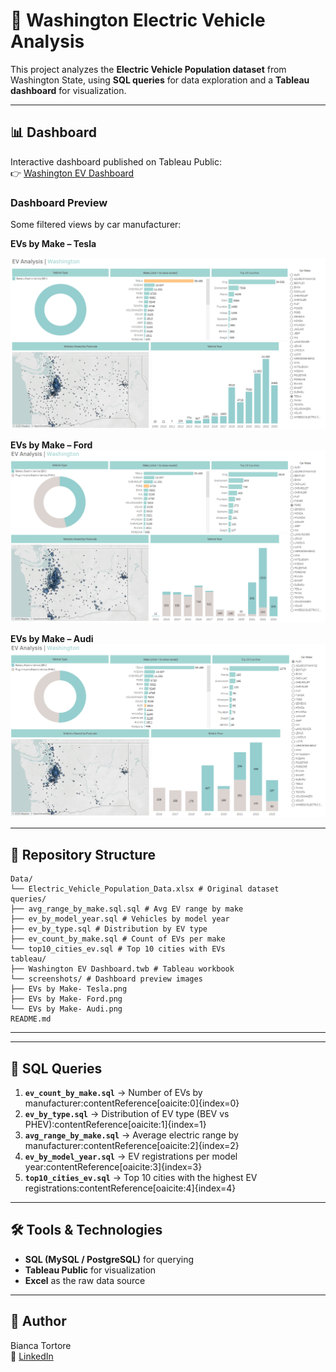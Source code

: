 # 🚗 Washington Electric Vehicle Analysis

This project analyzes the **Electric Vehicle Population dataset** from Washington State, 
using **SQL queries** for data exploration and a **Tableau dashboard** for visualization.

---

## 📊 Dashboard

Interactive dashboard published on Tableau Public:  
👉 [Washington EV Dashboard](https://public.tableau.com/app/profile/bianca.florencia.tortore/viz/WashingtonEVDashboard_17561529302090/Dashboard1?publish=yes)

### Dashboard Preview
Some filtered views by car manufacturer:

**EVs by Make – Tesla**  

![EVs by Make - Tesla](tableau/screenshots%20/EVs_by_Make-%20Tesla.png)

**EVs by Make – Ford**  
![EVs by Make - Ford](tableau/screenshots%20/EVs_by_Make-%20Ford.png)

**EVs by Make – Audi**  
![EVs by Make - Audi](tableau/screenshots%20/EVs_by_Make-%20Audi.png)

---

## 📂 Repository Structure
```
Data/
└── Electric_Vehicle_Population_Data.xlsx # Original dataset
queries/
├── avg_range_by_make.sql.sql # Avg EV range by make
├── ev_by_model_year.sql # Vehicles by model year
├── ev_by_type.sql # Distribution by EV type
├── ev_count_by_make.sql # Count of EVs per make
└── top10_cities_ev.sql # Top 10 cities with EVs
tableau/
├── Washington EV Dashboard.twb # Tableau workbook
└── screenshots/ # Dashboard preview images
├── EVs by Make- Tesla.png
├── EVs by Make- Ford.png
└── EVs by Make- Audi.png
README.md
```

---


---

## 🔎 SQL Queries
1. **`ev_count_by_make.sql`** → Number of EVs by manufacturer:contentReference[oaicite:0]{index=0}  
2. **`ev_by_type.sql`** → Distribution of EV type (BEV vs PHEV):contentReference[oaicite:1]{index=1}  
3. **`avg_range_by_make.sql`** → Average electric range by manufacturer:contentReference[oaicite:2]{index=2}  
4. **`ev_by_model_year.sql`** → EV registrations per model year:contentReference[oaicite:3]{index=3}  
5. **`top10_cities_ev.sql`** → Top 10 cities with the highest EV registrations:contentReference[oaicite:4]{index=4}  

---

## 🛠️ Tools & Technologies
- **SQL (MySQL / PostgreSQL)** for querying  
- **Tableau Public** for visualization  
- **Excel** as the raw data source  

---

## 📌 Author
Bianca Tortore  
🔗 [LinkedIn](https://www.linkedin.com/in/bianca-tortore-818349150/)  
